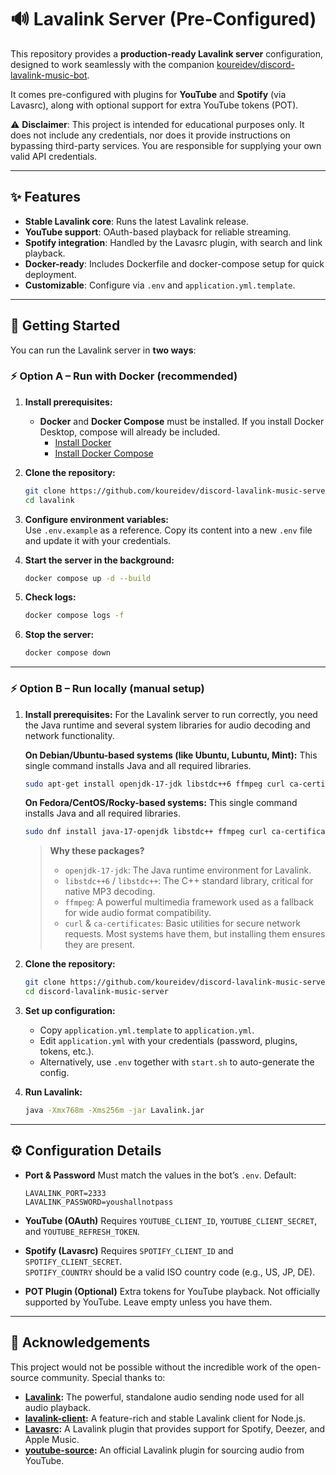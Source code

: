 # 🔊 Lavalink Server (Pre-Configured)

This repository provides a **production-ready Lavalink server** configuration, designed to work seamlessly with the companion [koureidev/discord-lavalink-music-bot](https://github.com/koureidev/discord-lavalink-music-bot).

It comes pre-configured with plugins for **YouTube** and **Spotify** (via Lavasrc), along with optional support for extra YouTube tokens (POT).

⚠️ **Disclaimer**: This project is intended for educational purposes only. It does not include any credentials, nor does it provide instructions on bypassing third-party services. You are responsible for supplying your own valid API credentials.

---

## ✨ Features

* **Stable Lavalink core**: Runs the latest Lavalink release.
* **YouTube support**: OAuth-based playback for reliable streaming.
* **Spotify integration**: Handled by the Lavasrc plugin, with search and link playback.
* **Docker-ready**: Includes Dockerfile and docker-compose setup for quick deployment.
* **Customizable**: Configure via `.env` and `application.yml.template`.

---

## 🚀 Getting Started

You can run the Lavalink server in **two ways**:

### ⚡ Option A – Run with Docker (recommended)

1. **Install prerequisites:**  
   * **Docker** and **Docker Compose** must be installed. If you install Docker Desktop, compose will already be included.
     - [Install Docker](https://docs.docker.com/get-docker/)  
     - [Install Docker Compose](https://docs.docker.com/compose/install/)

2. **Clone the repository:**
   ```bash
   git clone https://github.com/koureidev/discord-lavalink-music-server.git
   cd lavalink
   ```

3. **Configure environment variables:**  
   Use `.env.example` as a reference. Copy its content into a new `.env` file and update it with your credentials.

4. **Start the server in the background:**
   ```bash
   docker compose up -d --build
   ```

5. **Check logs:**
   ```bash
   docker compose logs -f
   ```

6. **Stop the server:**
   ```bash
   docker compose down
   ```

---

### ⚡ Option B – Run locally (manual setup)

1.  **Install prerequisites:**
    For the Lavalink server to run correctly, you need the Java runtime and several system libraries for audio decoding and network functionality.

    **On Debian/Ubuntu-based systems (like Ubuntu, Lubuntu, Mint):**
    This single command installs Java and all required libraries.
    ```bash
    sudo apt-get install openjdk-17-jdk libstdc++6 ffmpeg curl ca-certificates
    ```

    **On Fedora/CentOS/Rocky-based systems:**
    This single command installs Java and all required libraries.
    ```bash
    sudo dnf install java-17-openjdk libstdc++ ffmpeg curl ca-certificates
    ```

    > **Why these packages?**
    > *   `openjdk-17-jdk`: The Java runtime environment for Lavalink.
    > *   `libstdc++6` / `libstdc++`: The C++ standard library, critical for native MP3 decoding.
    > *   `ffmpeg`: A powerful multimedia framework used as a fallback for wide audio format compatibility.
    > *   `curl` & `ca-certificates`: Basic utilities for secure network requests. Most systems have them, but installing them ensures they are present.

2.  **Clone the repository:**
    ```bash
    git clone https://github.com/koureidev/discord-lavalink-music-server.git
    cd discord-lavalink-music-server
    ```

3. **Set up configuration:**
   - Copy `application.yml.template` to `application.yml`.
   - Edit `application.yml` with your credentials (password, plugins, tokens, etc.).
   - Alternatively, use `.env` together with `start.sh` to auto-generate the config.

4. **Run Lavalink:**
   ```bash
   java -Xmx768m -Xms256m -jar Lavalink.jar
   ```

---

## ⚙️ Configuration Details

* **Port & Password**
  Must match the values in the bot’s `.env`. Default:
  ```env
  LAVALINK_PORT=2333
  LAVALINK_PASSWORD=youshallnotpass
  ```

* **YouTube (OAuth)**
  Requires `YOUTUBE_CLIENT_ID`, `YOUTUBE_CLIENT_SECRET`, and `YOUTUBE_REFRESH_TOKEN`.

* **Spotify (Lavasrc)**
  Requires `SPOTIFY_CLIENT_ID` and `SPOTIFY_CLIENT_SECRET`.  
  `SPOTIFY_COUNTRY` should be a valid ISO country code (e.g., US, JP, DE).

* **POT Plugin (Optional)**
  Extra tokens for YouTube playback. Not officially supported by YouTube. Leave empty unless you have them.

---

## 🙏 Acknowledgements

This project would not be possible without the incredible work of the open-source community. Special thanks to:

* **[Lavalink](https://github.com/lavalink-devs/Lavalink):** The powerful, standalone audio sending node used for all audio playback.
* **[lavalink-client](https://github.com/lavalink-devs/lavalink-client):** A feature-rich and stable Lavalink client for Node.js.
* **[Lavasrc](https://github.com/topi314/LavaSrc):** A Lavalink plugin that provides support for Spotify, Deezer, and Apple Music.
* **[youtube-source](https://github.com/lavalink-devs/youtube-source):** An official Lavalink plugin for sourcing audio from YouTube.
